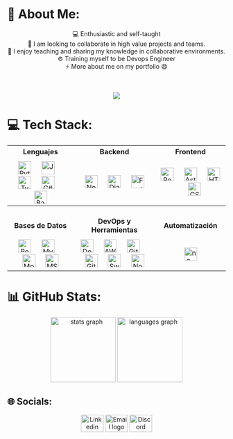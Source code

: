# 👾 About Me:
<div align="center">
  <p>💻 Enthusiastic and self-taught<br>🔎 I am looking to collaborate in high value projects and teams.<br>🤝 I enjoy teaching and sharing my knowledge in collaborative environments.<br>⚙️ Training myself to be Devops Engineer<br>⚡ More about me on my portfolio 😄</p>
  <br>
  
  <a href="https://matiusdev.github.io/portafolio/"><img src="https://readme-typing-svg.demolab.com?font=Fira+Code&letterSpacing=5px&duration=1000&pause=1500&color=2A8487&center=true&vCenter=true&width=500&lines=Python+Backend+Developer;DevOps+Engineer;My+portfolio%2C+click+here!" /></a>
</div>

# 💻 Tech Stack:
<table width="100%" align="center" style="border: none;">
<tbody>

  <tr>
    <th align="center" style="padding-bottom: 10px;">Lenguajes</th>
    <th align="center" style="padding-bottom: 10px;">Backend</th>
    <th align="center" style="padding-bottom: 10px;">Frontend</th>
  </tr>
  
  <tr style="padding-bottom: 20px;">
    <td align="center" valign="center">
      <img src="https://cdn.jsdelivr.net/gh/homarr-labs/dashboard-icons/svg/python.svg" height="30" alt="Python logo"/>
      <img width="15"/>
      <img src="https://cdn.jsdelivr.net/gh/homarr-labs/dashboard-icons/svg/javascript.svg" height="30" alt="JavaScript logo"/>
      <img width="15"/>
      <img src="https://cdn.jsdelivr.net/gh/homarr-labs/dashboard-icons/svg/typescript.svg" height="30" alt="TypeScript logo"/>
      <img width="15"/>
      <img src="https://cdn.jsdelivr.net/gh/homarr-labs/dashboard-icons/svg/csharp.svg" height="30" alt="C# logo"/>
      <img width="15"/>
      <img src="https://cdn.jsdelivr.net/gh/homarr-labs/dashboard-icons/svg/shell-light.svg" height="30" alt="Bash logo"/>
    </td>
    <td align="center" valign="center">
      <img src="https://cdn.jsdelivr.net/gh/homarr-labs/dashboard-icons/svg/nodejs.svg" height="30" alt="Node.js logo"/>
      <img width="15"/>
      <img src="https://logo.svgcdn.com/l/django-icon.svg" height="30" alt="Django logo"/>
      <img width="15"/>
      <img src="https://logo.svgcdn.com/d/fastapi-original.svg" height="30" alt="FastAPI logo"/>
    </td>
    <td align="center" valign="center">
      <img src="https://cdn.jsdelivr.net/gh/homarr-labs/dashboard-icons/svg/reactjs.svg" height="30" alt="React logo"/>
      <img width="15"/>
      <img src="https://logo.svgcdn.com/l/astro-icon.svg" height="30" alt="Astro logo"/>
      <img width="15"/>
      <img src="https://cdn.jsdelivr.net/gh/homarr-labs/dashboard-icons/svg/html-light.svg" height="30" alt="HTML5 logo"/>
      <img width="15"/>
      <img src="https://cdn.jsdelivr.net/gh/homarr-labs/dashboard-icons/svg/css-light.svg" height="30" alt="CSS3 logo"/>
    </td>
  </tr>

  <tr>
    <th align="center" style="padding-top: 25px; padding-bottom: 10px;">Bases de Datos</th>
    <th align="center" style="padding-top: 25px; padding-bottom: 10px;">DevOps y Herramientas</th>
    <th align="center" style="padding-top: 25px; padding-bottom: 10px;">Automatización</th>
  </tr>
  
  <tr>
    <td align="center" valign="center">
      <img src="https://cdn.jsdelivr.net/gh/homarr-labs/dashboard-icons/svg/postgresql.svg" height="30" alt="PostgreSQL logo"/>
      <img width="15"/>
      <img src="https://cdn.jsdelivr.net/gh/homarr-labs/dashboard-icons/svg/mysql.svg" height="30" alt="MySQL logo"/>
      <img width="15"/>
      <img src="https://cdn.jsdelivr.net/gh/homarr-labs/dashboard-icons/svg/mongodb.svg" height="30" alt="MongoDB logo"/>
      <img width="15"/>
      <img src="https://cdn.jsdelivr.net/gh/homarr-labs/dashboard-icons/svg/microsoft-sql-server-light.svg" height="30" alt="MS SQL Server logo"/>
    </td>
    <td align="center" valign="center">
      <img src="https://cdn.jsdelivr.net/gh/homarr-labs/dashboard-icons/svg/docker.svg" height="30" alt="Docker logo"/>
      <img width="15"/>
      <img src="https://cdn.jsdelivr.net/gh/homarr-labs/dashboard-icons/svg/aws-light.svg" height="30" alt="AWS logo"/>
      <img width="15"/>
      <img src="https://cdn.jsdelivr.net/gh/homarr-labs/dashboard-icons/svg/git.svg" height="30" alt="Git logo"/>
      <img width="15"/>
      <img src="https://cdn.jsdelivr.net/gh/homarr-labs/dashboard-icons/svg/github-light.svg" height="30" alt="GitHub logo"/>
      <img width="15"/>
      <img src="https://cdn.jsdelivr.net/gh/homarr-labs/dashboard-icons/svg/swagger.svg" height="30" alt="Swagger logo"/>
      <img width="15"/>
      <img src="https://cdn.jsdelivr.net/gh/homarr-labs/dashboard-icons/svg/notion-light.svg" height="30" alt="Notion logo"/>
    </td>
    <td align="center" valign="center">
      <img src="https://cdn.jsdelivr.net/gh/homarr-labs/dashboard-icons/svg/n8n.svg" height="30" alt="n8n logo"/>
    </td>
  </tr>

</tbody>
</table>

# 📊 GitHub Stats:
<div align="center">
  <img src="https://github-readme-stats.vercel.app/api?username=matiusdev&hide_title=false&hide_rank=false&show_icons=true&include_all_commits=true&count_private=true&disable_animations=false&theme=dracula&locale=en&hide_border=false&order=1" height="150" alt="stats graph"  />
  <img src="https://github-readme-stats.vercel.app/api/top-langs?username=matiusdev&locale=en&hide_title=false&layout=compact&card_width=320&langs_count=5&theme=dracula&hide_border=false&order=2" height="150" alt="languages graph"  />
</div>

## 🌐 Socials:
<div align="center">
  <a href="https://www.linkedin.com/in/mateo-monsalve"><img src="https://cdn.jsdelivr.net/gh/homarr-labs/dashboard-icons/svg/linkedin.svg" width="52" height="40" alt="Linkedin logo"  /></a>
  <a href="mailto:mateomonsalve502@gmail.com"><img src="https://cdn.jsdelivr.net/gh/homarr-labs/dashboard-icons/svg/gmail.svg" width="52" height="40" alt="Email logo"  /></a>
  <a href="https://discord.com/users/142107854864646144"><img src="https://cdn.jsdelivr.net/gh/homarr-labs/dashboard-icons/svg/discord.svg" width="52" height="40" alt="Discord logo"  /></a>
</div>
